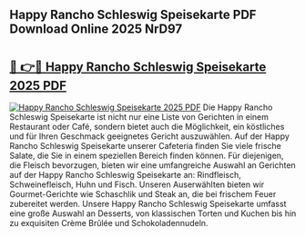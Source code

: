 ## Happy Rancho Schleswig Speisekarte PDF Download Online 2025 NrD97

# <h2><a href="http://gc8chl0.nevu.top/?p=Happy+Rancho+Schleswig+Speisekarte">🔗 👉🔴 Happy Rancho Schleswig Speisekarte 2025 PDF</a></h2>

[![Happy Rancho Schleswig Speisekarte 2025 PDF](https://i.imgur.com/dBaPXMq.png)](http://gc8chl0.nevu.top/?p=Happy+Rancho+Schleswig+Speisekarte)
Die Happy Rancho Schleswig Speisekarte ist nicht nur eine Liste von Gerichten in einem Restaurant oder Café, sondern bietet auch die Möglichkeit, ein köstliches und für Ihren Geschmack geeignetes Gericht auszuwählen. Auf der Happy Rancho Schleswig Speisekarte unserer Cafeteria finden Sie viele frische Salate, die Sie in einem speziellen Bereich finden können. Für diejenigen, die Fleisch bevorzugen, bieten wir eine umfangreiche Auswahl an Gerichten auf der Happy Rancho Schleswig Speisekarte an: Rindfleisch, Schweinefleisch, Huhn und Fisch. Unseren Auserwählten bieten wir Gourmet-Gerichte wie Schaschlik und Steak an, die bei frischem Feuer zubereitet werden. Unsere Happy Rancho Schleswig Speisekarte umfasst eine große Auswahl an Desserts, von klassischen Torten und Kuchen bis hin zu exquisiten Crème Brûlée und Schokoladennudeln.
